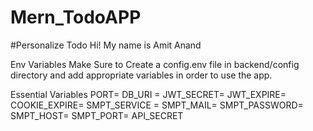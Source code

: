 # Mern_TodoAPP

#Personalize Todo
Hi! My name is Amit Anand



Env Variables
Make Sure to Create a config.env file in backend/config directory and add appropriate variables in order to use the app.

Essential Variables 
PORT= 
DB_URI = 
JWT_SECRET= 
JWT_EXPIRE= 
COOKIE_EXPIRE= 
SMPT_SERVICE = 
SMPT_MAIL= 
SMPT_PASSWORD= 
SMPT_HOST= 
SMPT_PORT= 
API_SECRET 
